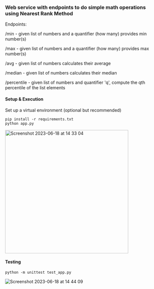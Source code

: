 
###  Web service with endpoints to do simple math operations using Nearest Rank Method

Endpoints:

/min - given list of numbers and a quantifier (how many) provides min number(s)

/max - given list of numbers and a quantifier (how many) provides max number(s)

/avg - given list of numbers calculates their average 

/median - given list of numbers calculates their median

/percentile - given list of numbers and quantifier 'q', compute the qth percentile of the list elements


#### Setup & Execution

Set up a virtual environment (optional but recommended)

```cd math-api-calculator/
pip install -r requirements.txt
python app.py
```

<img width="400" alt="Screenshot 2023-06-18 at 14 33 04" src="https://github.com/manasashanubhogue/sojern-home-assignment/assets/6822599/a03c7cef-f425-4888-b025-3dbd55d3406b">


#### Testing

```python -m unittest test_app.py```


![Screenshot 2023-06-18 at 14 44 09](https://github.com/manasashanubhogue/sojern-home-assignment/assets/6822599/82fac0db-f3fa-421b-9a13-c0622b0f320d)
